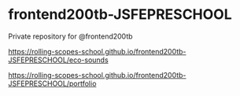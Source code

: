 # frontend200tb-JSFEPRESCHOOL
Private repository for @frontend200tb

https://rolling-scopes-school.github.io/frontend200tb-JSFEPRESCHOOL/eco-sounds

https://rolling-scopes-school.github.io/frontend200tb-JSFEPRESCHOOL/portfolio

